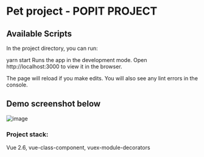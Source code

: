 <h1> Pet project - POPIT PROJECT</h1>
<h2>Available Scripts</h2>
In the project directory, you can run:

yarn start
Runs the app in the development mode.
Open http://localhost:3000 to view it in the browser.

The page will reload if you make edits.
You will also see any lint errors in the console.


<h2>Demo screenshot below</h2>

![image](![image](https://user-images.githubusercontent.com/35404801/124380478-67054a00-dcc5-11eb-8beb-c14773489b87.png))

<h3>Project stack:</h3> 
Vue 2.6, vue-class-component, vuex-module-decorators
